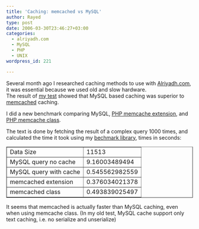 ```yaml
---
title: 'Caching: memcached vs MySQL'
author: Rayed
type: post
date: 2006-03-30T23:46:27+03:00
categories:
  - alriyadh.com
  - MySQL
  - PHP
  - UNIX
wordpress_id: 221

---
```

<p>Several month ago I researched caching methods to use with <a href="http://www.alriyadh.com/">Alriyadh.com</a>, it was essential because we used old and slow hardware.<br />
The result of <a href="http://rayed.com/wordpress/?p=137">my test</a> showed that MySQL based caching was superior to <a href="http://www.danga.com/memcached/">memcached</a> caching.</p>
<p>I did a new benchmark comparing MySQL, <a href="http://pecl.php.net/package/memcache">PHP memcache extension</a>, and <a href="http://phpca.cytherianage.net/memcached/">PHP memcache class</a>.</p>
<p>The text is done by fetching the result of a complex query 1000 times, and calculated the time it took using my <a href="http://rayed.com/wordpress/?page_id=138">bechmark library</a>, times in seconds:</p>
<table border="1">
<tr>
<td>Data Size</td>
<td>11513</td>
</tr>
<tr>
<td>MySQL query no cache</td>
<td>9.16003489494</td>
</tr>
<tr>
<td>MySQL query with cache</td>
<td>0.545562982559</td>
</tr>
<tr>
<td>memcached extension</td>
<td>0.376034021378</td>
</tr>
<tr>
<td>memcached class</td>
<td>0.493839025497</td>
</tr>
</table>
<p>It seems that memcached is actually faster than MySQL caching, even when using memcache class. (In my old test, MySQL cache support only text caching, i.e. no serialize and unserialize)</p>
